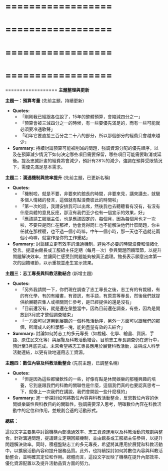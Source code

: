 ==================
==================
==================
==================
==================
==================
==================
==================
==================
**主題整理與更新**

**主題一：預算考量** (先前主題，持續更新)

* **Quotes:**
    * 「剛剛我已經跟各位說了，15年的整體預算，會縮減四分之一」
    * 「預算會被三減四分之一的時候，有一些要優先滿足的，而有一些可能就必須要冷通歌聲」
    * 「明年它要直接三百分之二十八的部分，所以那個部分的經費只會越來越少」
* **Summary:**  持續討論預算可能被削減的問題，強調資源分配的優先順序，以及在預算減少情況下如何決定哪些項目需要保留，哪些項目可能需要取消或延後。提及忠誠計畫的經費將會減少，預計有28%的減少，強調在預算受限情況下，需優先滿足基本需求。

**主題二：溝通機制與效率提升** (先前主題，已更新名稱)

* **Quotes:**
    * 「機制啦，就是不要，非要來約館長的時間，非要來見，講來講去，就蠻多個人情緒的發言，這個就有點浪費彼此的時間啦」
    * 「第一次的話，我請安排我可以出席，然後我也去聽聽看有沒有，有沒有什麼具體的意見反應，那沒有我們至少也有一個宣示的效果，好」
    * 「應該請工服組主任，也是應該固定的，每個月，因為每個月也才一次啦，不要只是同仁在那裡，他會覺得同仁也不能解決他們什麼問題，你主任就在那裡聽，也不過一個小時嘛，中午一個小時，那一天也不過就花兩個小時嘛，就當作是你的工作重點」
* **Summary:** 討論建立更有效率的溝通機制，避免不必要的時間浪費和情緒化發言。提議由館長或工服組主任定期（每月一次）參與問題回饋環節，以提升問題解決效率，並讓同仁感受到問題能夠被真正處理。館長表示願意出席第一次的回饋環節，以示重視並產生宣示效果。

**主題三：志工專長與科教活動結合** (新增主題)

* **Quotes:**
    * 「另外我請問一下，你們現在調查了志工專長之後，志工有的有裁縫，有的有化學，有的有繪畫，有資訊，有手語，有原意等專長，然後我們就提供給展聽召集人或相關同仁參考，是已經提供的還是沒有」
    * 「目前還沒有，就是還在彙整當中，因為目前還在調查，有些，因為是開放到3月底才整個調查結束」
    * 「一方面可以運用到展聽的一個科教活動序，另外一方面可以跟我們的那個，所謂成人的科學那一塊，能夠盡量有效的去結合」
* **Summary:** 討論如何將志工的多元專長（如裁縫、化學、繪畫、資訊、手語、原住民文化等）與展覽及科教活動結合。目前志工專長調查仍在進行中，預計至3月底完成。未來希望將志工專長應用於展覽科教活動，並與成人科學活動連結，以更有效地運用志工資源。

**主題四：數位內容及科教活動整合** (先前主題，已調整名稱)

* **Quotes:**
    * 「但是因為這些都蠻軟性的一些，好像有點是休閒娛樂的那種興趣的培養，它到底跟我們的科教的關聯性是什麼，這個我們真的也要認真思考一下，就像上一次我們在講說，我們會開設一些什麼樣的」
* **Summary:**  進一步探討如何將數位內容與科教活動整合，反思數位內容的休閒娛樂屬性與科教目的的關聯性。強調需要深入思考，明確數位內容在科教活動中的定位和作用，並規劃合適的活動形式。

**總結：**

這段文字主要集中討論機構內部溝通效率、志工資源運用以及科教活動的規劃與整合。針對溝通問題，提議建立定期回饋機制，並由館長或工服組主任參與，以提升問題解決效率。同時，積極盤點志工的多元專長，希望將其應用於展覽和科教活動中，以擴展活動內容和提升服務品質。此外，也持續探討如何將數位內容與科教活動整合，並明確其定位和作用。總體而言，這段文字反映了機構在提升內部效率、優化資源配置以及提升活動品質方面的努力。
